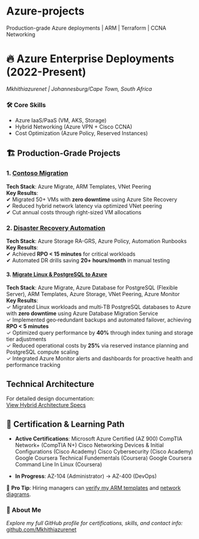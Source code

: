 # Azure-projects
Production-grade Azure deployments | ARM | Terraform | CCNA Networking 
# 🔥 Azure Enterprise Deployments (2022-Present)  
*Mkhithiazurenet | Johannesburg/Cape Town, South Africa*  

### 🛠 Core Skills  
- Azure IaaS/PaaS (VM, AKS, Storage)  
- Hybrid Networking (Azure VPN + Cisco CCNA)  
- Cost Optimization (Azure Policy, Reserved Instances)  

## 🏗️ Production-Grade Projects  

### 1. [Contoso Migration](Enterprise-Deployments/Contoso-Migration)
**Tech Stack**: Azure Migrate, ARM Templates, VNet Peering  
**Key Results**:  
✔ Migrated 50+ VMs with **zero downtime** using Azure Site Recovery  
✔ Reduced hybrid network latency via optimized VNet peering  
✔ Cut annual costs through right-sized VM allocations  

### 2. [Disaster Recovery Automation](Enterprise-Deployments/DR-Setup) 
**Tech Stack**: Azure Storage RA-GRS, Azure Policy, Automation Runbooks  
**Key Results**:  
✔ Achieved **RPO < 15 minutes** for critical workloads  
✔ Automated DR drills saving **20+ hours/month** in manual testing  

#### 3. [Migrate Linux & PostgreSQL to Azure](Enterprise-Deployments/Contoso-Migration/On-Prem-Migration)
**Tech Stack**: Azure Migrate, Azure Database for PostgreSQL (Flexible Server), ARM Templates, Azure Storage, VNet Peering, Azure Monitor  
**Key Results**:  
✓ Migrated Linux workloads and multi‑TB PostgreSQL databases to Azure with **zero downtime** using Azure Database Migration Service  
✓ Implemented geo‑redundant backups and automated failover, achieving **RPO < 5 minutes**  
✓ Optimized query performance by **40%** through index tuning and storage tier adjustments  
✓ Reduced operational costs by **25%** via reserved instance planning and PostgreSQL compute scaling  
✓ Integrated Azure Monitor alerts and dashboards for proactive health and performance tracking



## Technical Architecture
For detailed design documentation:  
[View Hybrid Architecture Specs](Enterprise-Deployments/Contoso-Migration/Network-Diagrams/architecture.jpg)

## 🧪 Certification & Learning Path  
- **Active Certifications**:
Microsoft Azure Certified (AZ 900) 
CompTIA Network+ (CompTIA N+)
Cisco Networking Devices & Initial Configurations (Cisco Academy)
Cisco Cybersecurity (Cisco Academy)
Google Coursera Technical Fundementals (Coursera)
Google Coursera Command Line In Linux (Coursera)
 
- **In Progress**: AZ-104 (Administrator) → AZ-400 (DevOps)  

📌 **Pro Tip**: Hiring managers can [verify my ARM templates](Enterprise-Deployments/Contoso-Migration/ARM-Templates) and [network diagrams](Enterprise-Deployments/Contoso-Migration/Network-Diagrams/architecture.jpg).  

### 🚀 About Me  
*Explore my full GitHub profile for certifications, skills, and contact info:*  
[github.com/Mkhithiazurenet](https://github.com/Mkhithiazurenet) 
